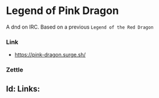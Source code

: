 # Legend of Pink Dragon

A dnd on IRC. Based on a previous `Legend of the Red Dragon`

### Link

- https://pink-dragon.surge.sh/

### Zettle

Id: 
Links:
- 
